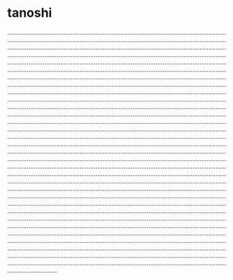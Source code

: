# tanoshi
............................................................................................................................................................................................................................................................................................................................................................................................................................................................................................................................................................................................................................................................................................................................................................................................................................................................................................................................................................................................................................................................................................................................................................................................................................................................................................................................................................................................................................................................................................................................................................................................................................................................................................................................................................................................................................................................................................................................................................................................................................................................................................................................................................................................................................................................................................................................................................................................................................................................................................................................................................................................................................................................................................................................................................................................................................................................................................................................................................................................................................................................................................................................................................................................................................................................................................................................................................................................................................................................................................................................................................................................................................................................................................................................................................................................................................................................................................................................................................................................................................................................................................................................................................